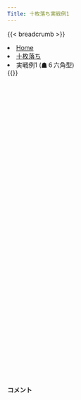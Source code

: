 ```yaml
---
Title: 十枚落ち実戦例1
---
```

{{< breadcrumb >}}
  <li class="breadcrumb-item"><a href="/shogi-beginners/">Home</a></li>
  <li class="breadcrumb-item"><a href="/shogi-beginners/10mai/">十枚落ち</a></li>
  <li class="breadcrumb-item active" aria-current="page">実戦例1 (☗６六角型)</li>
{{</ breadcrumb >}}
<div class="row pt-3">
  <div class="col-lg-1"></div>
  <div class="col-sm" tabindex="-1">
    <script id="example-kif" type="kif">
手合割：十枚落ち
下手：下手
上手：上手
手数----指手---------消費時間--
*☗<ruby>６六角型<rt>ろくろくかくがた</rt></ruby>の<ruby>勝<rt>か</rt></ruby>ち<ruby>方<rt>かた</rt></ruby>をおぼえましょう。
*<div class="text-center"><img class="img-fluid pt-3 w-50" src="/shogi-beginners/img/cat3.webp"></div>
   1 ４二玉(51)
   2 ７六歩(77)
   3 ５四歩(53)
   4 ６六角(88)
*まずはこの<ruby>手<rt>て</rt></ruby>をおぼえましょう。
   5 ３四歩(33)
*どちらに<ruby>角<rt>かく</rt></ruby>を<ruby>成<rt>な</rt></ruby>ってもいいです。
   6 ９三角成(66)
*<ruby>左<rt>ひだり</rt></ruby>に<ruby>成<rt>な</rt></ruby>ってみました。
   7 ７四歩(73)
   8 ８三馬(93)
*<ruby>歩<rt>ふ</rt></ruby>をたくさん<ruby>取<rt>と</rt></ruby>っていきましょう。むしゃむしゃ。
*<div class="text-center"><img class="img-fluid pt-3 w-50" src="/shogi-beginners/img/cat27.webp"></div></a>
   9 １四歩(13)
  10 ７四馬(83)
  11 ３三玉(42)
  12 ６三馬(74)
  13 ３五歩(34)
  14 ５四馬(63)
  15 ３四玉(33)
  16 ７七桂(89)
*<ruby>馬<rt>うま</rt></ruby>だけで<ruby>王<rt>おう</rt></ruby>をつかまえるのは<ruby>大変<rt>たいへん</rt></ruby>なので、<ruby>味方<rt>みかた</rt></ruby>を<ruby>増<rt>ふ</rt></ruby>やします。<ruby>桂<rt>けい</rt></ruby>は<ruby>使<rt>つか</rt></ruby>いやすいです。
  17 ４四歩(43)
*<ruby>問題<rt>もんだい</rt></ruby>: <ruby>次<rt>つぎ</rt></ruby>の<ruby>手<rt>て</rt></ruby>を<ruby>考<rt>かんが</rt></ruby>えてみましょう。
*<div><img class="img-fluid" src="/shogi-beginners/img/cat2.webp"></div>
  18 ６五桂(77)
*☗<ruby>３八飛<rt>さんはちひ</rt></ruby>や☗<ruby>3六歩<rt>さんろくふ</rt></ruby>もよさそうです。<ruby>攻<rt>せ</rt></ruby>め<ruby>駒<rt>こま</rt></ruby>を<ruby>増<rt>ふ</rt></ruby>やしましょう。
  19 １五歩(14)
  20 ５三桂成(65)
  21 ２五玉(34)
  22 ２六歩(27)
*<ruby>馬<rt>うま</rt></ruby>と<ruby>成桂<rt>なりけい</rt></ruby>だけでなく<ruby>飛車<rt>ひしゃ</rt></ruby>も<ruby>使<rt>つか</rt></ruby>うと、<ruby>王<rt>おう</rt></ruby>を<ruby>早<rt>はや</rt></ruby>くつかまえられます。
  23 １四玉(25)
  24 ４四馬(54)
  25 ２四歩(23)
  26 ３五馬(44)
  27 ２三玉(14)
  28 ４三成桂(53)
*<ruby>逃<rt>に</rt></ruby>げ<ruby>道<rt>みち</rt></ruby>をせまくしていきます。
  29 １六歩(15)
*<ruby>問題<rt>もんだい</rt></ruby>: <ruby>次<rt>つぎ</rt></ruby>の<ruby>手<rt>て</rt></ruby>を<ruby>考<rt>かんが</rt></ruby>えてみましょう。
*<div><img class="img-fluid" src="/shogi-beginners/img/cat2.webp"></div>
  30 ２五歩(26)
*じっと☗<ruby>１六歩<rt>いちろくふ</rt></ruby>でもいいです。<ruby>飛車<rt>ひしゃ</rt></ruby>も<ruby>攻<rt>せ</rt></ruby>めに<ruby>参加<rt>さんか</rt></ruby>させましょう。
  31 同　歩(24)
  32 同　飛(28)
  33 １二玉(23)
  34 ３三成桂(43)
  35 ２四歩打
  36 同　飛(25)
  37 １七歩成(16)
  38 ２二飛成(24)
  39 投了
*<a href="/shogi-beginners/10mai/example2/">
*<ruby>次<rt>つぎ</rt></ruby>の<ruby>棋譜<rt>きふ</rt></ruby>を<ruby>見<rt>み</rt></ruby>よう！
*<div class="text-center"><img class="img-fluid pt-3 w-50" src="/shogi-beginners/img/cat1.webp"></div></a>
まで38手で下手の勝ち
    </script>
    <svg id="example" xmlns="http://www.w3.org/2000/svg" viewBox="0,0,400,540"></svg>
  </div>
  <div class="col-sm">
    <h4 class="pt-3">コメント</h4>
    <div id="comment"></div>
  </div>
  <div class="col-lg-1"></div>
</div>

